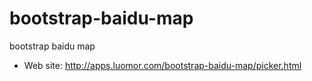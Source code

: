 # bootstrap-baidu-map
bootstrap baidu map

* Web site: http://apps.luomor.com/bootstrap-baidu-map/picker.html
